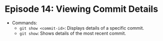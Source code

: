 # Episode 14: Viewing Commit Details

- Commands:
  - `git show <commit-id>`: Displays details of a specific commit.
  - `git show`: Shows details of the most recent commit.